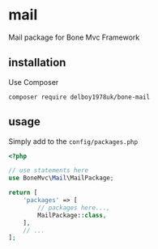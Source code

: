 # mail
Mail package for Bone Mvc Framework
## installation
Use Composer
```
composer require delboy1978uk/bone-mail
```
## usage
Simply add to the `config/packages.php`
```php
<?php

// use statements here
use BoneMvc\Mail\MailPackage;

return [
    'packages' => [
        // packages here...,
        MailPackage::class,
    ],
    // ...
];
```